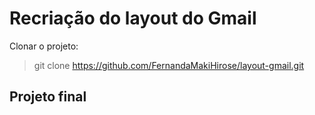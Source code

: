 # Recriação do layout do Gmail
Clonar o projeto:
>git clone https://github.com/FernandaMakiHirose/layout-gmail.git

## Projeto final
